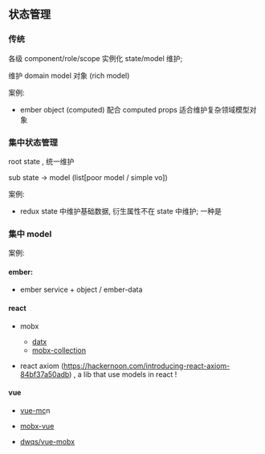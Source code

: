## 状态管理

### 传统

各级 component/role/scope 实例化 state/model 维护;

维护 domain model 对象 (rich model)

案例:

- ember object (computed)
    配合 computed props 适合维护复杂领域模型对象

### 集中状态管理

root state , 统一维护

sub state -> model (list[poor model / simple vo])

案例:

- redux
    state 中维护基础数据, 衍生属性不在 state 中维护;
    一种是

### 集中 model


案例:

#### ember:

- ember service + object / ember-data

#### react

- mobx

    - [datx](https://github.com/infinum/datx/)
    - [mobx-collection](https://github.com/lukaszgrolik/mobx-collection)

- react  axiom (https://hackernoon.com/introducing-react-axiom-84bf37a50adb) , a lib that use models in react !

#### vue

- [vue-mc](http://vuemc.io/#introduction)n

- [mobx-vue](https://github.com/mobxjs/mobx-vue)

- [dwqs/vue-mobx](https://github.com/dwqs/vue-mobx)